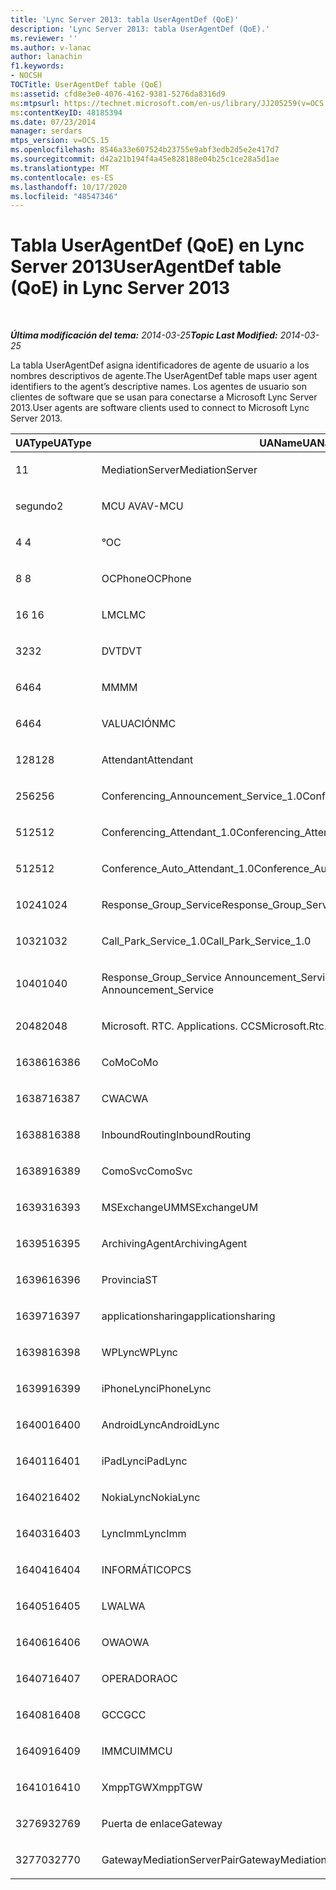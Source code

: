 ```yaml
---
title: 'Lync Server 2013: tabla UserAgentDef (QoE)'
description: 'Lync Server 2013: tabla UserAgentDef (QoE).'
ms.reviewer: ''
ms.author: v-lanac
author: lanachin
f1.keywords:
- NOCSH
TOCTitle: UserAgentDef table (QoE)
ms:assetid: cfd8e3e0-4076-4162-9381-5276da8316d9
ms:mtpsurl: https://technet.microsoft.com/en-us/library/JJ205259(v=OCS.15)
ms:contentKeyID: 48185394
ms.date: 07/23/2014
manager: serdars
mtps_version: v=OCS.15
ms.openlocfilehash: 8546a33e607524b23755e9abf3edb2d5e2e417d7
ms.sourcegitcommit: d42a21b194f4a45e828188e04b25c1ce28a5d1ae
ms.translationtype: MT
ms.contentlocale: es-ES
ms.lasthandoff: 10/17/2020
ms.locfileid: "48547346"
---
```

# <a name="useragentdef-table-qoe-in-lync-server-2013"></a><span data-ttu-id="43283-103">Tabla UserAgentDef (QoE) en Lync Server 2013</span><span class="sxs-lookup"><span data-stu-id="43283-103">UserAgentDef table (QoE) in Lync Server 2013</span></span>

<div data-xmlns="http://www.w3.org/1999/xhtml">

<div class="topic" data-xmlns="http://www.w3.org/1999/xhtml" data-msxsl="urn:schemas-microsoft-com:xslt" data-cs="https://msdn.microsoft.com/">

<div data-asp="https://msdn2.microsoft.com/asp">



</div>

<div id="mainSection">

<div id="mainBody">

<span> </span>

<span data-ttu-id="43283-104">_**Última modificación del tema:** 2014-03-25_</span><span class="sxs-lookup"><span data-stu-id="43283-104">_**Topic Last Modified:** 2014-03-25_</span></span>

<span data-ttu-id="43283-105">La tabla UserAgentDef asigna identificadores de agente de usuario a los nombres descriptivos de agente.</span><span class="sxs-lookup"><span data-stu-id="43283-105">The UserAgentDef table maps user agent identifiers to the agent’s descriptive names.</span></span> <span data-ttu-id="43283-106">Los agentes de usuario son clientes de software que se usan para conectarse a Microsoft Lync Server 2013.</span><span class="sxs-lookup"><span data-stu-id="43283-106">User agents are software clients used to connect to Microsoft Lync Server 2013.</span></span>


<table>
<colgroup>
<col style="width: 33%" />
<col style="width: 33%" />
<col style="width: 33%" />
</colgroup>
<thead>
<tr class="header">
<th><span data-ttu-id="43283-107">UAType</span><span class="sxs-lookup"><span data-stu-id="43283-107">UAType</span></span></th>
<th><span data-ttu-id="43283-108">UAName</span><span class="sxs-lookup"><span data-stu-id="43283-108">UAName</span></span></th>
<th><span data-ttu-id="43283-109">UACategory</span><span class="sxs-lookup"><span data-stu-id="43283-109">UACategory</span></span></th>
</tr>
</thead>
<tbody>
<tr class="odd">
<td><p><span data-ttu-id="43283-110">1</span><span class="sxs-lookup"><span data-stu-id="43283-110">1</span></span></p></td>
<td><p><span data-ttu-id="43283-111">MediationServer</span><span class="sxs-lookup"><span data-stu-id="43283-111">MediationServer</span></span></p></td>
<td><p><span data-ttu-id="43283-112">MediationServer</span><span class="sxs-lookup"><span data-stu-id="43283-112">MediationServer</span></span></p></td>
</tr>
<tr class="even">
<td><p><span data-ttu-id="43283-113">segundo</span><span class="sxs-lookup"><span data-stu-id="43283-113">2</span></span></p></td>
<td><p><span data-ttu-id="43283-114">MCU AV</span><span class="sxs-lookup"><span data-stu-id="43283-114">AV-MCU</span></span></p></td>
<td><p><span data-ttu-id="43283-115">MCU AV</span><span class="sxs-lookup"><span data-stu-id="43283-115">AV-MCU</span></span></p></td>
</tr>
<tr class="odd">
<td><p><span data-ttu-id="43283-116">4 </span><span class="sxs-lookup"><span data-stu-id="43283-116">4</span></span></p></td>
<td><p><span data-ttu-id="43283-117">°</span><span class="sxs-lookup"><span data-stu-id="43283-117">OC</span></span></p></td>
<td><p><span data-ttu-id="43283-118">°</span><span class="sxs-lookup"><span data-stu-id="43283-118">OC</span></span></p></td>
</tr>
<tr class="even">
<td><p><span data-ttu-id="43283-119">8 </span><span class="sxs-lookup"><span data-stu-id="43283-119">8</span></span></p></td>
<td><p><span data-ttu-id="43283-120">OCPhone</span><span class="sxs-lookup"><span data-stu-id="43283-120">OCPhone</span></span></p></td>
<td><p><span data-ttu-id="43283-121">OCPhone</span><span class="sxs-lookup"><span data-stu-id="43283-121">OCPhone</span></span></p></td>
</tr>
<tr class="odd">
<td><p><span data-ttu-id="43283-122">16 </span><span class="sxs-lookup"><span data-stu-id="43283-122">16</span></span></p></td>
<td><p><span data-ttu-id="43283-123">LMC</span><span class="sxs-lookup"><span data-stu-id="43283-123">LMC</span></span></p></td>
<td><p><span data-ttu-id="43283-124">LMC</span><span class="sxs-lookup"><span data-stu-id="43283-124">LMC</span></span></p></td>
</tr>
<tr class="even">
<td><p><span data-ttu-id="43283-125">32</span><span class="sxs-lookup"><span data-stu-id="43283-125">32</span></span></p></td>
<td><p><span data-ttu-id="43283-126">DVT</span><span class="sxs-lookup"><span data-stu-id="43283-126">DVT</span></span></p></td>
<td><p><span data-ttu-id="43283-127">DVT</span><span class="sxs-lookup"><span data-stu-id="43283-127">DVT</span></span></p></td>
</tr>
<tr class="odd">
<td><p><span data-ttu-id="43283-128">64</span><span class="sxs-lookup"><span data-stu-id="43283-128">64</span></span></p></td>
<td><p><span data-ttu-id="43283-129">MM</span><span class="sxs-lookup"><span data-stu-id="43283-129">MM</span></span></p></td>
<td><p><span data-ttu-id="43283-130">MM</span><span class="sxs-lookup"><span data-stu-id="43283-130">MM</span></span></p></td>
</tr>
<tr class="even">
<td><p><span data-ttu-id="43283-131">64</span><span class="sxs-lookup"><span data-stu-id="43283-131">64</span></span></p></td>
<td><p><span data-ttu-id="43283-132">VALUACIÓN</span><span class="sxs-lookup"><span data-stu-id="43283-132">MC</span></span></p></td>
<td><p><span data-ttu-id="43283-133">MM</span><span class="sxs-lookup"><span data-stu-id="43283-133">MM</span></span></p></td>
</tr>
<tr class="odd">
<td><p><span data-ttu-id="43283-134">128</span><span class="sxs-lookup"><span data-stu-id="43283-134">128</span></span></p></td>
<td><p><span data-ttu-id="43283-135">Attendant</span><span class="sxs-lookup"><span data-stu-id="43283-135">Attendant</span></span></p></td>
<td><p><span data-ttu-id="43283-136">Attendant</span><span class="sxs-lookup"><span data-stu-id="43283-136">Attendant</span></span></p></td>
</tr>
<tr class="even">
<td><p><span data-ttu-id="43283-137">256</span><span class="sxs-lookup"><span data-stu-id="43283-137">256</span></span></p></td>
<td><p><span data-ttu-id="43283-138">Conferencing_Announcement_Service_1.0</span><span class="sxs-lookup"><span data-stu-id="43283-138">Conferencing_Announcement_Service_1.0</span></span></p></td>
<td><p><span data-ttu-id="43283-139">CERTIFICACIÓN</span><span class="sxs-lookup"><span data-stu-id="43283-139">CAS</span></span></p></td>
</tr>
<tr class="odd">
<td><p><span data-ttu-id="43283-140">512</span><span class="sxs-lookup"><span data-stu-id="43283-140">512</span></span></p></td>
<td><p><span data-ttu-id="43283-141">Conferencing_Attendant_1.0</span><span class="sxs-lookup"><span data-stu-id="43283-141">Conferencing_Attendant_1.0</span></span></p></td>
<td><p><span data-ttu-id="43283-142">CAA</span><span class="sxs-lookup"><span data-stu-id="43283-142">CAA</span></span></p></td>
</tr>
<tr class="even">
<td><p><span data-ttu-id="43283-143">512</span><span class="sxs-lookup"><span data-stu-id="43283-143">512</span></span></p></td>
<td><p><span data-ttu-id="43283-144">Conference_Auto_Attendant_1.0</span><span class="sxs-lookup"><span data-stu-id="43283-144">Conference_Auto_Attendant_1.0</span></span></p></td>
<td><p><span data-ttu-id="43283-145">CAA</span><span class="sxs-lookup"><span data-stu-id="43283-145">CAA</span></span></p></td>
</tr>
<tr class="odd">
<td><p><span data-ttu-id="43283-146">1024</span><span class="sxs-lookup"><span data-stu-id="43283-146">1024</span></span></p></td>
<td><p><span data-ttu-id="43283-147">Response_Group_Service</span><span class="sxs-lookup"><span data-stu-id="43283-147">Response_Group_Service</span></span></p></td>
<td><p><span data-ttu-id="43283-148">RGS</span><span class="sxs-lookup"><span data-stu-id="43283-148">RGS</span></span></p></td>
</tr>
<tr class="even">
<td><p><span data-ttu-id="43283-149">1032</span><span class="sxs-lookup"><span data-stu-id="43283-149">1032</span></span></p></td>
<td><p><span data-ttu-id="43283-150">Call_Park_Service_1.0</span><span class="sxs-lookup"><span data-stu-id="43283-150">Call_Park_Service_1.0</span></span></p></td>
<td><p><span data-ttu-id="43283-151">PRÁCTICA</span><span class="sxs-lookup"><span data-stu-id="43283-151">CPS</span></span></p></td>
</tr>
<tr class="odd">
<td><p><span data-ttu-id="43283-152">1040</span><span class="sxs-lookup"><span data-stu-id="43283-152">1040</span></span></p></td>
<td><p><span data-ttu-id="43283-153">Response_Group_Service Announcement_Service</span><span class="sxs-lookup"><span data-stu-id="43283-153">Response_Group_Service Announcement_Service</span></span></p></td>
<td><p><span data-ttu-id="43283-154">AS</span><span class="sxs-lookup"><span data-stu-id="43283-154">AS</span></span></p></td>
</tr>
<tr class="even">
<td><p><span data-ttu-id="43283-155">2048</span><span class="sxs-lookup"><span data-stu-id="43283-155">2048</span></span></p></td>
<td><p><span data-ttu-id="43283-156">Microsoft. RTC. Applications. CCS</span><span class="sxs-lookup"><span data-stu-id="43283-156">Microsoft.Rtc.Applications.Ccs</span></span></p></td>
<td><p><span data-ttu-id="43283-157">CCS</span><span class="sxs-lookup"><span data-stu-id="43283-157">CCS</span></span></p></td>
</tr>
<tr class="odd">
<td><p><span data-ttu-id="43283-158">16386</span><span class="sxs-lookup"><span data-stu-id="43283-158">16386</span></span></p></td>
<td><p><span data-ttu-id="43283-159">CoMo</span><span class="sxs-lookup"><span data-stu-id="43283-159">CoMo</span></span></p></td>
<td><p><span data-ttu-id="43283-160">CoMo</span><span class="sxs-lookup"><span data-stu-id="43283-160">CoMo</span></span></p></td>
</tr>
<tr class="even">
<td><p><span data-ttu-id="43283-161">16387</span><span class="sxs-lookup"><span data-stu-id="43283-161">16387</span></span></p></td>
<td><p><span data-ttu-id="43283-162">CWA</span><span class="sxs-lookup"><span data-stu-id="43283-162">CWA</span></span></p></td>
<td><p><span data-ttu-id="43283-163">CWA</span><span class="sxs-lookup"><span data-stu-id="43283-163">CWA</span></span></p></td>
</tr>
<tr class="odd">
<td><p><span data-ttu-id="43283-164">16388</span><span class="sxs-lookup"><span data-stu-id="43283-164">16388</span></span></p></td>
<td><p><span data-ttu-id="43283-165">InboundRouting</span><span class="sxs-lookup"><span data-stu-id="43283-165">InboundRouting</span></span></p></td>
<td><p><span data-ttu-id="43283-166">InboundRouting</span><span class="sxs-lookup"><span data-stu-id="43283-166">InboundRouting</span></span></p></td>
</tr>
<tr class="even">
<td><p><span data-ttu-id="43283-167">16389</span><span class="sxs-lookup"><span data-stu-id="43283-167">16389</span></span></p></td>
<td><p><span data-ttu-id="43283-168">ComoSvc</span><span class="sxs-lookup"><span data-stu-id="43283-168">ComoSvc</span></span></p></td>
<td><p><span data-ttu-id="43283-169">ComoSvc</span><span class="sxs-lookup"><span data-stu-id="43283-169">ComoSvc</span></span></p></td>
</tr>
<tr class="odd">
<td><p><span data-ttu-id="43283-170">16393</span><span class="sxs-lookup"><span data-stu-id="43283-170">16393</span></span></p></td>
<td><p><span data-ttu-id="43283-171">MSExchangeUM</span><span class="sxs-lookup"><span data-stu-id="43283-171">MSExchangeUM</span></span></p></td>
<td><p><span data-ttu-id="43283-172">ExUM</span><span class="sxs-lookup"><span data-stu-id="43283-172">ExUM</span></span></p></td>
</tr>
<tr class="even">
<td><p><span data-ttu-id="43283-173">16395</span><span class="sxs-lookup"><span data-stu-id="43283-173">16395</span></span></p></td>
<td><p><span data-ttu-id="43283-174">ArchivingAgent</span><span class="sxs-lookup"><span data-stu-id="43283-174">ArchivingAgent</span></span></p></td>
<td><p><span data-ttu-id="43283-175">ARCHAGENT</span><span class="sxs-lookup"><span data-stu-id="43283-175">ARCHAGENT</span></span></p></td>
</tr>
<tr class="odd">
<td><p><span data-ttu-id="43283-176">16396</span><span class="sxs-lookup"><span data-stu-id="43283-176">16396</span></span></p></td>
<td><p><span data-ttu-id="43283-177">Provincia</span><span class="sxs-lookup"><span data-stu-id="43283-177">ST</span></span></p></td>
<td><p><span data-ttu-id="43283-178">Provincia</span><span class="sxs-lookup"><span data-stu-id="43283-178">ST</span></span></p></td>
</tr>
<tr class="even">
<td><p><span data-ttu-id="43283-179">16397</span><span class="sxs-lookup"><span data-stu-id="43283-179">16397</span></span></p></td>
<td><p><span data-ttu-id="43283-180">applicationsharing</span><span class="sxs-lookup"><span data-stu-id="43283-180">applicationsharing</span></span></p></td>
<td><p><span data-ttu-id="43283-181">ASMCU</span><span class="sxs-lookup"><span data-stu-id="43283-181">ASMCU</span></span></p></td>
</tr>
<tr class="odd">
<td><p><span data-ttu-id="43283-182">16398</span><span class="sxs-lookup"><span data-stu-id="43283-182">16398</span></span></p></td>
<td><p><span data-ttu-id="43283-183">WPLync</span><span class="sxs-lookup"><span data-stu-id="43283-183">WPLync</span></span></p></td>
<td><p><span data-ttu-id="43283-184">WPLync</span><span class="sxs-lookup"><span data-stu-id="43283-184">WPLync</span></span></p></td>
</tr>
<tr class="even">
<td><p><span data-ttu-id="43283-185">16399</span><span class="sxs-lookup"><span data-stu-id="43283-185">16399</span></span></p></td>
<td><p><span data-ttu-id="43283-186">iPhoneLync</span><span class="sxs-lookup"><span data-stu-id="43283-186">iPhoneLync</span></span></p></td>
<td><p><span data-ttu-id="43283-187">iPhoneLync</span><span class="sxs-lookup"><span data-stu-id="43283-187">iPhoneLync</span></span></p></td>
</tr>
<tr class="odd">
<td><p><span data-ttu-id="43283-188">16400</span><span class="sxs-lookup"><span data-stu-id="43283-188">16400</span></span></p></td>
<td><p><span data-ttu-id="43283-189">AndroidLync</span><span class="sxs-lookup"><span data-stu-id="43283-189">AndroidLync</span></span></p></td>
<td><p><span data-ttu-id="43283-190">AndroidLync</span><span class="sxs-lookup"><span data-stu-id="43283-190">AndroidLync</span></span></p></td>
</tr>
<tr class="even">
<td><p><span data-ttu-id="43283-191">16401</span><span class="sxs-lookup"><span data-stu-id="43283-191">16401</span></span></p></td>
<td><p><span data-ttu-id="43283-192">iPadLync</span><span class="sxs-lookup"><span data-stu-id="43283-192">iPadLync</span></span></p></td>
<td><p><span data-ttu-id="43283-193">iPadLync</span><span class="sxs-lookup"><span data-stu-id="43283-193">iPadLync</span></span></p></td>
</tr>
<tr class="odd">
<td><p><span data-ttu-id="43283-194">16402</span><span class="sxs-lookup"><span data-stu-id="43283-194">16402</span></span></p></td>
<td><p><span data-ttu-id="43283-195">NokiaLync</span><span class="sxs-lookup"><span data-stu-id="43283-195">NokiaLync</span></span></p></td>
<td><p><span data-ttu-id="43283-196">NokiaLync</span><span class="sxs-lookup"><span data-stu-id="43283-196">NokiaLync</span></span></p></td>
</tr>
<tr class="even">
<td><p><span data-ttu-id="43283-197">16403</span><span class="sxs-lookup"><span data-stu-id="43283-197">16403</span></span></p></td>
<td><p><span data-ttu-id="43283-198">LyncImm</span><span class="sxs-lookup"><span data-stu-id="43283-198">LyncImm</span></span></p></td>
<td><p><span data-ttu-id="43283-199">LyncImm</span><span class="sxs-lookup"><span data-stu-id="43283-199">LyncImm</span></span></p></td>
</tr>
<tr class="odd">
<td><p><span data-ttu-id="43283-200">16404</span><span class="sxs-lookup"><span data-stu-id="43283-200">16404</span></span></p></td>
<td><p><span data-ttu-id="43283-201">INFORMÁTICO</span><span class="sxs-lookup"><span data-stu-id="43283-201">PCS</span></span></p></td>
<td><p><span data-ttu-id="43283-202">INFORMÁTICO</span><span class="sxs-lookup"><span data-stu-id="43283-202">PCS</span></span></p></td>
</tr>
<tr class="even">
<td><p><span data-ttu-id="43283-203">16405</span><span class="sxs-lookup"><span data-stu-id="43283-203">16405</span></span></p></td>
<td><p><span data-ttu-id="43283-204">LWA</span><span class="sxs-lookup"><span data-stu-id="43283-204">LWA</span></span></p></td>
<td><p><span data-ttu-id="43283-205">LWA</span><span class="sxs-lookup"><span data-stu-id="43283-205">LWA</span></span></p></td>
</tr>
<tr class="odd">
<td><p><span data-ttu-id="43283-206">16406</span><span class="sxs-lookup"><span data-stu-id="43283-206">16406</span></span></p></td>
<td><p><span data-ttu-id="43283-207">OWA</span><span class="sxs-lookup"><span data-stu-id="43283-207">OWA</span></span></p></td>
<td><p><span data-ttu-id="43283-208">OWA</span><span class="sxs-lookup"><span data-stu-id="43283-208">OWA</span></span></p></td>
</tr>
<tr class="even">
<td><p><span data-ttu-id="43283-209">16407</span><span class="sxs-lookup"><span data-stu-id="43283-209">16407</span></span></p></td>
<td><p><span data-ttu-id="43283-210">OPERADOR</span><span class="sxs-lookup"><span data-stu-id="43283-210">AOC</span></span></p></td>
<td><p><span data-ttu-id="43283-211">OPERADOR</span><span class="sxs-lookup"><span data-stu-id="43283-211">AOC</span></span></p></td>
</tr>
<tr class="odd">
<td><p><span data-ttu-id="43283-212">16408</span><span class="sxs-lookup"><span data-stu-id="43283-212">16408</span></span></p></td>
<td><p><span data-ttu-id="43283-213">GCC</span><span class="sxs-lookup"><span data-stu-id="43283-213">GCC</span></span></p></td>
<td><p><span data-ttu-id="43283-214">GCC</span><span class="sxs-lookup"><span data-stu-id="43283-214">GCC</span></span></p></td>
</tr>
<tr class="even">
<td><p><span data-ttu-id="43283-215">16409</span><span class="sxs-lookup"><span data-stu-id="43283-215">16409</span></span></p></td>
<td><p><span data-ttu-id="43283-216">IMMCU</span><span class="sxs-lookup"><span data-stu-id="43283-216">IMMCU</span></span></p></td>
<td><p><span data-ttu-id="43283-217">IMMCU</span><span class="sxs-lookup"><span data-stu-id="43283-217">IMMCU</span></span></p></td>
</tr>
<tr class="odd">
<td><p><span data-ttu-id="43283-218">16410</span><span class="sxs-lookup"><span data-stu-id="43283-218">16410</span></span></p></td>
<td><p><span data-ttu-id="43283-219">XmppTGW</span><span class="sxs-lookup"><span data-stu-id="43283-219">XmppTGW</span></span></p></td>
<td><p><span data-ttu-id="43283-220">XmppGateway</span><span class="sxs-lookup"><span data-stu-id="43283-220">XmppGateway</span></span></p></td>
</tr>
<tr class="even">
<td><p><span data-ttu-id="43283-221">32769</span><span class="sxs-lookup"><span data-stu-id="43283-221">32769</span></span></p></td>
<td><p><span data-ttu-id="43283-222">Puerta de enlace</span><span class="sxs-lookup"><span data-stu-id="43283-222">Gateway</span></span></p></td>
<td><p><span data-ttu-id="43283-223">Puerta de enlace</span><span class="sxs-lookup"><span data-stu-id="43283-223">Gateway</span></span></p></td>
</tr>
<tr class="odd">
<td><p><span data-ttu-id="43283-224">32770</span><span class="sxs-lookup"><span data-stu-id="43283-224">32770</span></span></p></td>
<td><p><span data-ttu-id="43283-225">GatewayMediationServerPair</span><span class="sxs-lookup"><span data-stu-id="43283-225">GatewayMediationServerPair</span></span></p></td>
<td><p><span data-ttu-id="43283-226">GatewayMediationServerPair</span><span class="sxs-lookup"><span data-stu-id="43283-226">GatewayMediationServerPair</span></span></p></td>
</tr>
</tbody>
</table>


</div>

<span> </span>

</div>

</div>

</div>

